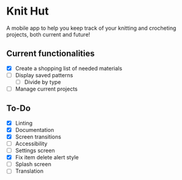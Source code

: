 # Knit Hut
A mobile app to help you keep track of your knitting and crocheting projects, both current and future!

## Current functionalities
- [x] Create a shopping list of needed materials
- [ ] Display saved patterns
    - [ ] Divide by type
- [ ] Manage current projects

## To-Do
- [x] Linting
- [x] Documentation
- [x] Screen transitions
- [ ] Accessibility 
- [ ] Settings screen
- [x] Fix item delete alert style
- [ ] Splash screen
- [ ] Translation
